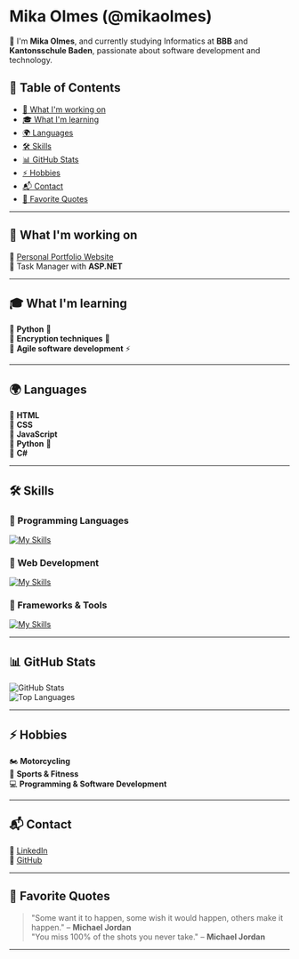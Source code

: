 # Mika Olmes (@mikaolmes) 
👋 I'm **Mika Olmes**, and currently studying Informatics at **BBB** and **Kantonsschule Baden**, passionate about software development and technology.  

## 📌 Table of Contents  
- [🚀 What I'm working on](#-what-im-working-on)  
- [🎓 What I'm learning](#-what-im-learning)  
- [🌍 Languages](#-languages)  
- [🛠️ Skills](#-skills)  
- [📊 GitHub Stats](#-github-stats)  
- [⚡ Hobbies](#-hobbies)  
- [📬 Contact](#-contact)  
- [💬 Favorite Quotes](#-favorite-quotes)  

---

## 🚀 What I'm working on  
🔹 [Personal Portfolio Website](https://mikaolmes.github.io/)  
🔹 Task Manager with **ASP.NET**  

---

## 🎓 What I'm learning  
🔹 **Python** 🐍  
🔹 **Encryption techniques** 🔐  
🔹 **Agile software development** ⚡  

---

## 🌍 Languages  
🔹 **HTML**  
🔹 **CSS**  
🔹 **JavaScript**  
🔹 **Python** 🐍  
🔹 **C#**  

---

## 🛠️ Skills  

### 🔹 Programming Languages  
[![My Skills](https://skillicons.dev/icons?i=python,js,c#)](https://skillicons.dev)

### 🔹 Web Development  
[![My Skills](https://skillicons.dev/icons?i=html,css,js)](https://skillicons.dev)  

### 🔹 Frameworks & Tools  
[![My Skills](https://skillicons.dev/icons?i=dotnet,docker,github,vscode,visualstudio)](https://skillicons.dev)  


---

## 📊 GitHub Stats  
![GitHub Stats](https://github-readme-stats.vercel.app/api?username=mikaolmes&show_icons=true&theme=transparent)  
![Top Languages](https://github-readme-stats.vercel.app/api/top-langs/?username=mikaolmes&layout=compact&theme=github_dark) 

---

## ⚡ Hobbies  
🏍️ **Motorcycling**  
👟 **Sports & Fitness**  
💻 **Programming & Software Development**  

---

## 📬 Contact  
🔹 [LinkedIn](https://www.linkedin.com/in/mika-olmes-2227b1341/)  
🔹 [GitHub](https://github.com/mikaolmes)  

---

## 💬 Favorite Quotes  
> "Some want it to happen, some wish it would happen, others make it happen." – **Michael Jordan**  
> "You miss 100% of the shots you never take." – **Michael Jordan**  

---
